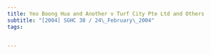 ```yaml
---
title: Yeo Boong Hua and Another v Turf City Pte Ltd and Others 
subtitle: "[2004] SGHC 38 / 24\_February\_2004"
tags:


---
```



